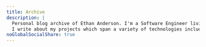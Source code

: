 ```yaml
---
title: Archive
description: |
  Personal blog archive of Ethan Anderson. I'm a Software Engineer living in Minnesota. 
  I write about my projects which span a variety of technologies including; Java, JavaScript, Spring Boot, JavaFX, AWS, etc.
noGlobalSocialShare: true  
---
```


<ArchiveList :pages="$site.pages" />
